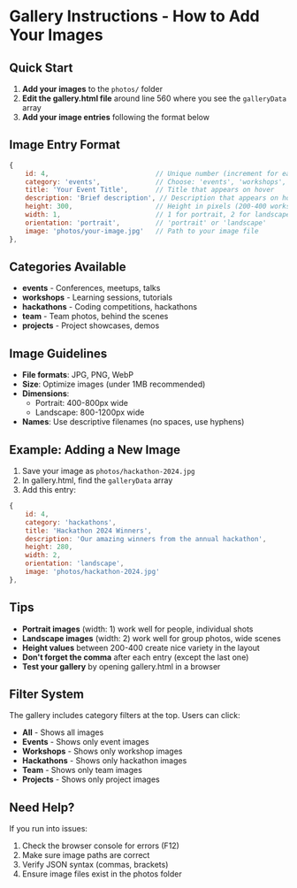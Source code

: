 # Gallery Instructions - How to Add Your Images

## Quick Start

1. **Add your images** to the `photos/` folder
2. **Edit the gallery.html file** around line 560 where you see the `galleryData` array
3. **Add your image entries** following the format below

## Image Entry Format

```javascript
{
    id: 4,                           // Unique number (increment for each new image)
    category: 'events',              // Choose: 'events', 'workshops', 'hackathons', 'team', 'projects'
    title: 'Your Event Title',       // Title that appears on hover
    description: 'Brief description', // Description that appears on hover
    height: 300,                     // Height in pixels (200-400 works well)
    width: 1,                        // 1 for portrait, 2 for landscape (spans 2 columns)
    orientation: 'portrait',         // 'portrait' or 'landscape'
    image: 'photos/your-image.jpg'   // Path to your image file
},
```

## Categories Available
- **events** - Conferences, meetups, talks
- **workshops** - Learning sessions, tutorials
- **hackathons** - Coding competitions, hackathons
- **team** - Team photos, behind the scenes
- **projects** - Project showcases, demos

## Image Guidelines
- **File formats**: JPG, PNG, WebP
- **Size**: Optimize images (under 1MB recommended)
- **Dimensions**: 
  - Portrait: 400-800px wide
  - Landscape: 800-1200px wide
- **Names**: Use descriptive filenames (no spaces, use hyphens)

## Example: Adding a New Image

1. Save your image as `photos/hackathon-2024.jpg`
2. In gallery.html, find the `galleryData` array
3. Add this entry:

```javascript
{
    id: 4,
    category: 'hackathons',
    title: 'Hackathon 2024 Winners',
    description: 'Our amazing winners from the annual hackathon',
    height: 280,
    width: 2,
    orientation: 'landscape',
    image: 'photos/hackathon-2024.jpg'
},
```

## Tips
- **Portrait images** (width: 1) work well for people, individual shots
- **Landscape images** (width: 2) work well for group photos, wide scenes
- **Height values** between 200-400 create nice variety in the layout
- **Don't forget the comma** after each entry (except the last one)
- **Test your gallery** by opening gallery.html in a browser

## Filter System
The gallery includes category filters at the top. Users can click:
- **All** - Shows all images
- **Events** - Shows only event images
- **Workshops** - Shows only workshop images
- **Hackathons** - Shows only hackathon images
- **Team** - Shows only team images
- **Projects** - Shows only project images

## Need Help?
If you run into issues:
1. Check the browser console for errors (F12)
2. Make sure image paths are correct
3. Verify JSON syntax (commas, brackets)
4. Ensure image files exist in the photos folder
